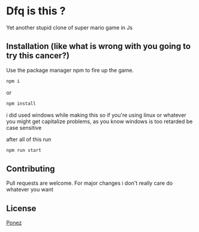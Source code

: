 # Dfq is this ?

Yet another stupid clone of super mario game in Js

## Installation (like what is wrong with you going to try this cancer?)

Use the package manager npm to fire up the game.

```bash
npm i
```
or
```bash
npm install
```

 i did used windows while making this so if you're using linux or whatever you might get capitalize problems, as you know windows is too retarded be case sensitive 
 
 
 after all of this run
```bash
npm run start
```


## Contributing
Pull requests are welcome. For major changes i don't really care do whatever you want



## License
[Ponez](Why-did-you-clicked-me-are-you-stupid-or-something?)
